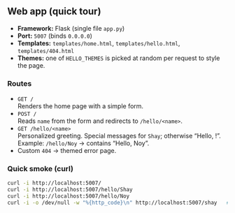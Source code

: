 ## Web app (quick tour)

- **Framework:** Flask (single file `app.py`)
- **Port:** `5007` (binds `0.0.0.0`)
- **Templates:** `templates/home.html`, `templates/hello.html`, `templates/404.html`
- **Themes:** one of `HELLO_THEMES` is picked at random per request to style the page.

### Routes
- `GET /`  
  Renders the home page with a simple form.
- `POST /`  
  Reads `name` from the form and redirects to `/hello/<name>`.
- `GET /hello/<name>`  
  Personalized greeting. Special messages for `Shay`; otherwise “Hello, <Name>!”.  
  Example: `/hello/Noy` → contains “Hello, Noy”.
- Custom `404` → themed error page.

### Quick smoke (curl)
```bash
curl -i http://localhost:5007/
curl -i http://localhost:5007/hello/Shay
curl -i http://localhost:5007/hello/Noy
curl -i -o /dev/null -w "%{http_code}\n" http://localhost:5007/shay   # expect 404
```